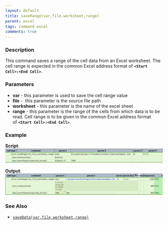 ```yaml
---
layout: default
title: saveRange(var,file,worksheet,range)
parent: excel
tags: command excel
comments: true
---
```



### Description
This command saves a range of the cell data from an Excel worksheet.  The cell range is expected in the
common Excel address format of **`<Start Cell>:<End Cell>`**.


### Parameters
- **var** - this parameter is used to save the cell range value
- **file** -  this parameter is the source file path
- **worksheet** \- this parameter is the name of the excel sheet
- **range** \- this parameter is the range of the cells from which data is to be read. Cell range is to be given 
  in the common Excel address format of **`<Start Cell>:<End Cell>`**.


### Example
**Script**:<br/>
![script](image/saveRange_01.png)

**Output**:<br/>
![output](image/saveRange_02.png)


### See Also
- [`saveData(var,file,worksheet,range)`](saveData(var,file,worksheet,range))

